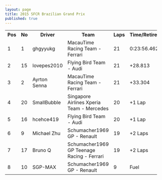 ```yaml
---
layout: page
title: 2015 SFCR Brazilian Grand Prix
published: true
---
```


<font size="2">
<table>
  <tr>
    <th>Pos</th>
    <th>No</th>
    <th>Driver</th>
    <th>Team</th>
    <th>Laps</th>
    <th>Time/Retired</th>
    <th>Grid</th>
  </tr>
  <tr>
    <td>1</td>
    <td>1</td>
    <td>ghgyyukg</td>
    <td>MacauTime Racing Team - Ferrari</td>
    <td>21</td>
    <td>0:23:56.462</td>
    <td>1</td>
  </tr>
  <tr>
    <td>2</td>
    <td>15</td>
    <td>lovepes2010</td>
    <td>Flying Bird Team - Audi</td>
    <td>21</td>
    <td>+28.813</td>
    <td>3</td>
  </tr>
  <tr>
    <td>3</td>
    <td>2</td>
    <td>Ayrton Senna</td>
    <td>MacauTime Racing Team - Ferrari</td>
    <td>21</td>
    <td>+33.304</td>
    <td>2</td>
  </tr>
  <tr>
    <td>4</td>
    <td>20</td>
    <td>SmallBubble</td>
    <td>Singapore Airlines Xperia Team - Mercedes</td>
    <td>20</td>
    <td>+1 Lap</td>
    <td>4</td>
  </tr>
  <tr>
    <td>5</td>
    <td>16</td>
    <td>hcehce419</td>
    <td>Flying Bird Team - Audi</td>
    <td>20</td>
    <td>+1 Lap</td>
    <td>5</td>
  </tr>
  <tr>
    <td>6</td>
    <td>9</td>
    <td>Michael Zhu</td>
    <td>Schumacher1969 GP - Renault</td>
    <td>19</td>
    <td>+2 Laps</td>
    <td>6</td>
  </tr>
  <tr>
    <td>7</td>
    <td>17</td>
    <td>Bruno Q</td>
    <td>Schumacher1969 GP Teenage Racing - Ferrari</td>
    <td>19</td>
    <td>+2 Laps</td>
    <td>8</td>
  </tr>
  <tr>
    <td>8</td>
    <td>10</td>
    <td>SGP-MAX</td>
    <td>Schumacher1969 GP - Renault</td>
    <td>9</td>
    <td>Fuel</td>
    <td>7</td>
  </tr>
</table>
</font>